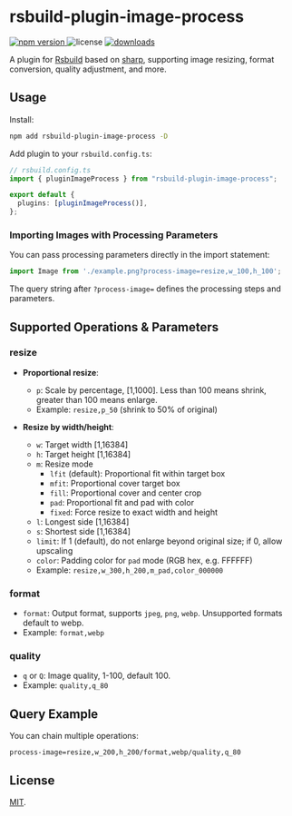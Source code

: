 # rsbuild-plugin-image-process

<p>
  <a href="https://npmjs.com/package/rsbuild-plugin-image-process">
   <img src="https://img.shields.io/npm/v/rsbuild-plugin-image-process?style=flat-square&colorA=564341&colorB=EDED91" alt="npm version" />
  </a>
  <img src="https://img.shields.io/badge/License-MIT-blue.svg?style=flat-square&colorA=564341&colorB=EDED91" alt="license" />
  <a href="https://npmcharts.com/compare/rsbuild-plugin-image-process?minimal=true"><img src="https://img.shields.io/npm/dm/rsbuild-plugin-image-process.svg?style=flat-square&colorA=564341&colorB=EDED91" alt="downloads" /></a>
</p>

A plugin for [Rsbuild](https://rsbuild.dev/) based on [sharp](https://github.com/lovell/sharp), supporting image resizing, format conversion, quality adjustment, and more.

## Usage

Install:

```bash
npm add rsbuild-plugin-image-process -D
```

Add plugin to your `rsbuild.config.ts`:

```ts
// rsbuild.config.ts
import { pluginImageProcess } from "rsbuild-plugin-image-process";

export default {
  plugins: [pluginImageProcess()],
};
```

### Importing Images with Processing Parameters

You can pass processing parameters directly in the import statement:

```js
import Image from './example.png?process-image=resize,w_100,h_100';
```

The query string after `?process-image=` defines the processing steps and parameters.

## Supported Operations & Parameters

### resize

- **Proportional resize**:
  - `p`: Scale by percentage, [1,1000]. Less than 100 means shrink, greater than 100 means enlarge.
  - Example: `resize,p_50` (shrink to 50% of original)

- **Resize by width/height**:
  - `w`: Target width [1,16384]
  - `h`: Target height [1,16384]
  - `m`: Resize mode
    - `lfit` (default): Proportional fit within target box
    - `mfit`: Proportional cover target box
    - `fill`: Proportional cover and center crop
    - `pad`: Proportional fit and pad with color
    - `fixed`: Force resize to exact width and height
  - `l`: Longest side [1,16384]
  - `s`: Shortest side [1,16384]
  - `limit`: If 1 (default), do not enlarge beyond original size; if 0, allow upscaling
  - `color`: Padding color for `pad` mode (RGB hex, e.g. FFFFFF)
  - Example: `resize,w_300,h_200,m_pad,color_000000`

### format

- `format`: Output format, supports `jpeg`, `png`, `webp`. Unsupported formats default to webp.
- Example: `format,webp`

### quality

- `q` or `Q`: Image quality, 1-100, default 100.
- Example: `quality,q_80`

## Query Example

You can chain multiple operations:

```
process-image=resize,w_200,h_200/format,webp/quality,q_80
```


## License

[MIT](./LICENSE).
